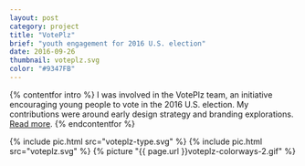 ```yaml
---
layout: post
category: project
title: "VotePlz"
brief: "youth engagement for 2016 U.S. election"
date: 2016-09-26
thumbnail: voteplz.svg
color: "#9347FB"
---
```


{% contentfor intro %}
I was involved in the VotePlz team, an initiative encouraging young people to vote in the 2016 U.S. election. My contributions were around early design strategy and branding explorations. <a href="https://venturebeat.com/2016/09/26/y-combinator-chiefs-nonprofit-voteplz-launches-1-million-voter-registration-sweepstakes/">Read more</a>.
{% endcontentfor %}


{% include pic.html src="voteplz-type.svg" %}
{% include pic.html src="voteplz.svg" %}
{% picture "{{ page.url }}voteplz-colorways-2.gif" %}
